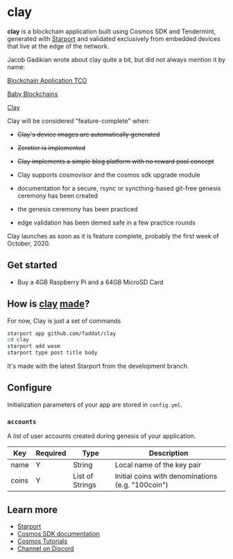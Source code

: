 # clay

**clay** is a blockchain application built using Cosmos SDK and Tendermint, generated with [Starport](https://github.com/tendermint/starport) and validated exclusively from embedded devices that live at the edge of the network.

Jacob Gadikian wrote about clay quite a bit, but did not always mention it by name:

[Blockchain Application TCO](https://blurt.world/blurt/@jacobgadikian/blockchain-application-tco)

[Baby Blockchains](https://github.com/regen-network/cosmosd/issues/17)

[Clay](https://blurt.world/blurt/@jacobgadikian/clay)

Clay will be considered "feature-complete" when:

* ~~Clay's device images are automatically generated~~

* ~~Zerotier is implemented~~

* ~~Clay implements a simple blog platform with no reward pool concept~~

* Clay supports cosmovisor and the cosmos sdk upgrade module

* documentation for a secure, rsync or syncthing-based git-free genesis ceremony has been created

* the genesis ceremony has been practiced

* edge validation has been demed safe in a few practice rounds


Clay launches as soon as it is feature complete, probably the first week of October, 2020.


## Get started

* Buy a 4GB Raspberry Pi and a 64GB MicroSD Card



## How is [clay](https://www.youtube.com/watch?v=eMJk4y9NGvE) [made](https://www.facebook.com/watch/?v=845703122288697)?

For now, Clay is just a set of commands

```bash
starport app github.com/faddat/clay
cd clay
starport add wasm
starport type post title body
```

It's made with the latest Starport from the development branch.

## Configure

Initialization parameters of your app are stored in `config.yml`.

### `accounts`

A list of user accounts created during genesis of your application.

| Key   | Required | Type            | Description                                       |
| ----- | -------- | --------------- | ------------------------------------------------- |
| name  | Y        | String          | Local name of the key pair                        |
| coins | Y        | List of Strings | Initial coins with denominations (e.g. "100coin") |

## Learn more

- [Starport](https://github.com/tendermint/starport)
- [Cosmos SDK documentation](https://docs.cosmos.network)
- [Cosmos Tutorials](https://tutorials.cosmos.network)
- [Channel on Discord](https://discord.gg/W8trcGV)
